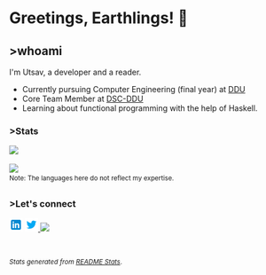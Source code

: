 # Greetings, Earthlings! 🖖  

## >whoami

I'm Utsav, a developer and a reader.  

- Currently pursuing Computer Engineering (final year) at [DDU](https://ddu.ac.in/)
- Core Team Member at [DSC-DDU](http://www.dscddu.com/)
- Learning about functional programming with the help of Haskell.

<!--
**utsav00/utsav00** is a ✨ _special_ ✨ repository because its `README.md` (this file) appears on your GitHub profile.

Here are some ideas to get you started:

- 🔭 I’m currently working on ...
- 🌱 I’m currently learning ...
- 👯 I’m looking to collaborate on ...
- 🤔 I’m looking for help with ...
- 💬 Ask me about ...
- 📫 How to reach me: ...
- 😄 Pronouns: ...
- ⚡ Fun fact: ...
-->

### >Stats

![](https://github-readme-stats.vercel.app/api?username=utsav00&count_private=true&show_icons=true&hide=stars)

![](https://github-readme-stats.vercel.app/api/top-langs/?username=utsav00&hide=html&count_private=true)  
<sup>Note: The languages here do not reflect my expertise.</sup>

### >Let's connect 

[<img alt="Hardik Bagada | LinkedIN" width="24px" src="https://raw.githubusercontent.com/Hardik0307/Hardik0307/master/assets/icons8-linkedin.svg"/>](https://www.linkedin.com/in/utsavparmar) 
[<img  alt="Hardik's Twitter" width="24px" src="https://raw.githubusercontent.com/Hardik0307/Hardik0307/master/assets/icons8-twitter.svg" />
](https://twitter.com/chaol_w)
<a href="mailto:utsavp0213@gmail.com"><img width="24px"  src="https://www.vectorlogo.zone/logos/gmail/gmail-tile.svg"></a>

<br>

<sup>*Stats generated from [README Stats](https://github.com/anuraghazra/github-readme-stats)*. </sup>
